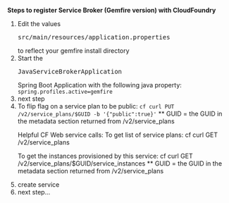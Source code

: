 <strong>Steps to register Service Broker (Gemfire version) with CloudFoundry</strong>
<ol>
<li>Edit the values <pre>src/main/resources/application.properties</pre> to reflect your gemfire install directory</li>
<li>Start the <pre>JavaServiceBrokerApplication</pre> Spring Boot Application with the following java property:
<code>spring.profiles.active=gemfire</code>
</li>
<li>next step</li>
<li>To flip flag on a service plan to be public:
<code>cf curl PUT /v2/service_plans/$GUID -b '{"public":true}'</code>
** GUID = the GUID in the metadata section returned from /v2/service_plans

Helpful CF Web service calls:
To get list of service plans:
cf curl GET /v2/service_plans

To get the instances provisioned by this service:
cf curl GET /v2/service_plans/$GUID/service_instances
** GUID = the GUID in the metadata section returned from /v2/service_plans
</li>
<li>create service</li>
<li>next step...</li>
</ol>

